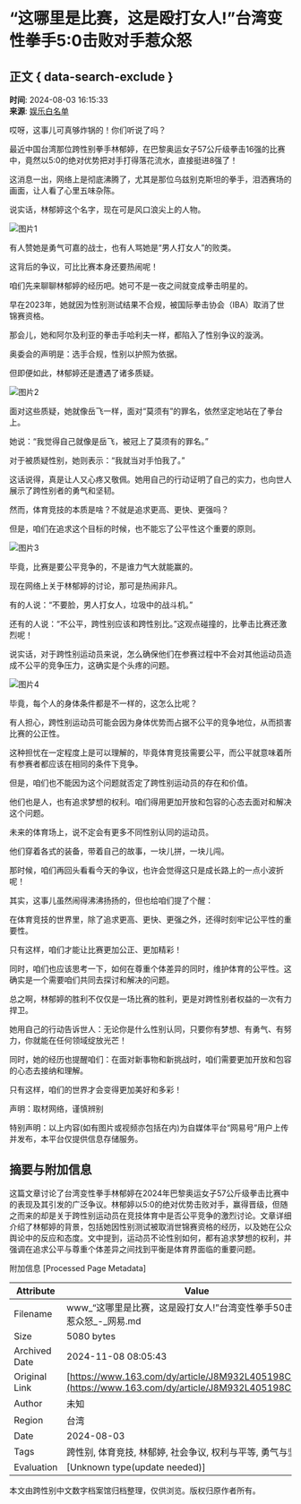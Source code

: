 # “这哪里是比赛，这是殴打女人!”台湾变性拳手5:0击败对手惹众怒

## 正文 { data-search-exclude }


**时间**: 2024-08-03 16:15:33  
**来源**: [娱乐白名单](https://www.163.com/dy/media/T1452495060001.html)  

哎呀，这事儿可真够炸锅的！你们听说了吗？

最近中国台湾那位跨性别拳手林郁婷，在巴黎奥运女子57公斤级拳击16强的比赛中，竟然以5:0的绝对优势把对手打得落花流水，直接挺进8强了！

这消息一出，网络上是彻底沸腾了，尤其是那位乌兹别克斯坦的拳手，泪洒赛场的画面，让人看了心里五味杂陈。

说实话，林郁婷这个名字，现在可是风口浪尖上的人物。

![图片1](https://nimg.ws.126.net/?url=http%3A%2F%2Fdingyue.ws.126.net%2F2024%2F0803%2F56acf2bdj00shmuwd00mzd000l100p7p.jpg&thumbnail=660x2147483647&quality=80&type=jpg)

有人赞她是勇气可嘉的战士，也有人骂她是“男人打女人”的败类。

这背后的争议，可比比赛本身还要热闹呢！

咱们先来聊聊林郁婷的经历吧。她可不是一夜之间就变成拳击明星的。

早在2023年，她就因为性别测试结果不合规，被国际拳击协会（IBA）取消了世锦赛资格。

那会儿，她和阿尔及利亚的拳击手哈利夫一样，都陷入了性别争议的漩涡。

奥委会的声明是：选手合规，性别以护照为依据。

但即便如此，林郁婷还是遭遇了诸多质疑。

![图片2](https://nimg.ws.126.net/?url=http%3A%2F%2Fdingyue.ws.126.net%2F2024%2F0803%2F55d238cbj00shmuwp00g2d000hw00pnp.jpg&thumbnail=660x2147483647&quality=80&type=jpg)

面对这些质疑，她就像岳飞一样，面对“莫须有”的罪名，依然坚定地站在了拳台上。

她说：“我觉得自己就像是岳飞，被冠上了莫须有的罪名。”

对于被质疑性别，她则表示：“我就当对手怕我了。”

这话说得，真是让人又心疼又敬佩。她用自己的行动证明了自己的实力，也向世人展示了跨性别者的勇气和坚韧。

然而，体育竞技的本质是啥？不就是追求更高、更快、更强吗？

但是，咱们在追求这个目标的时候，也不能忘了公平性这个重要的原则。

![图片3](https://nimg.ws.126.net/?url=http%3A%2F%2Fdingyue.ws.126.net%2F2024%2F0803%2Fa989a6dfj00shmux000j4d000l000olp.jpg&thumbnail=660x2147483647&quality=80&type=jpg)

毕竟，比赛是要公平竞争的，不是谁力气大就能赢的。

现在网络上关于林郁婷的讨论，那可是热闹非凡。

有的人说：“不要脸，男人打女人，垃圾中的战斗机。”

还有的人说：“不公平，跨性别应该和跨性别比。”这观点碰撞的，比拳击比赛还激烈呢！

说实话，对于跨性别运动员来说，怎么确保他们在参赛过程中不会对其他运动员造成不公平的竞争压力，这确实是个头疼的问题。

![图片4](https://nimg.ws.126.net/?url=http%3A%2F%2Fdingyue.ws.126.net%2F2024%2F0803%2F8694c5c8j00shmuxk00jtd000ql00g5p.jpg&thumbnail=660x2147483647&quality=80&type=jpg)

毕竟，每个人的身体条件都是不一样的，这怎么比呢？

有人担心，跨性别运动员可能会因为身体优势而占据不公平的竞争地位，从而损害比赛的公正性。

这种担忧在一定程度上是可以理解的，毕竟体育竞技需要公平，而公平就意味着所有参赛者都应该在相同的条件下竞争。

但是，咱们也不能因为这个问题就否定了跨性别运动员的存在和价值。

他们也是人，也有追求梦想的权利。咱们得用更加开放和包容的心态去面对和解决这个问题。

未来的体育场上，说不定会有更多不同性别认同的运动员。

他们穿着各式的装备，带着自己的故事，一块儿拼，一块儿闯。

那时候，咱们再回头看看今天的争议，也许会觉得这只是成长路上的一点小波折呢！

其实，这事儿虽然闹得沸沸扬扬的，但也给咱们提了个醒：

在体育竞技的世界里，除了追求更高、更快、更强之外，还得时刻牢记公平性的重要性。

只有这样，咱们才能让比赛更加公正、更加精彩！

同时，咱们也应该思考一下，如何在尊重个体差异的同时，维护体育的公平性。这确实是一个需要咱们共同去探讨和解决的问题。

总之啊，林郁婷的胜利不仅仅是一场比赛的胜利，更是对跨性别者权益的一次有力捍卫。

她用自己的行动告诉世人：无论你是什么性别认同，只要你有梦想、有勇气、有努力，你就能在任何领域绽放光芒！

同时，她的经历也提醒咱们：在面对新事物和新挑战时，咱们需要更加开放和包容的心态去接纳和理解。

只有这样，咱们的世界才会变得更加美好和多彩！

声明：取材网络，谨慎辨别  

特别声明：以上内容(如有图片或视频亦包括在内)为自媒体平台“网易号”用户上传并发布，本平台仅提供信息存储服务。

## 摘要与附加信息

<!-- tcd_abstract -->
这篇文章讨论了台湾变性拳手林郁婷在2024年巴黎奥运女子57公斤级拳击比赛中的表现及其引发的广泛争议。林郁婷以5:0的绝对优势击败对手，赢得晋级，但随之而来的却是关于跨性别运动员在竞技体育中是否公平竞争的激烈讨论。文章详细介绍了林郁婷的背景，包括她因性别测试被取消世锦赛资格的经历，以及她在公众舆论中的反应和态度。文中提到，运动员不论性别如何，都有追求梦想的权利，并强调在追求公平与尊重个体差异之间找到平衡是体育界面临的重要问题。
<!-- tcd_abstract_end -->

附加信息 [Processed Page Metadata]

| Attribute       | Value                                  |
|-----------------|----------------------------------------|
| Filename        | www_“这哪里是比赛，这是殴打女人!”台湾变性拳手50击败对手惹众怒_-_网易.md                             |
| Size            | 5080 bytes                           |
| Archived Date   | 2024-11-08 08:05:43                             |
| Original Link   | [https://www.163.com/dy/article/J8M932L405198CHE.html](https://www.163.com/dy/article/J8M932L405198CHE.html)                       |
| Author          | 未知                               |
| Region          | 台湾                               |
| Date            | 2024-08-03                                 |
| Tags            | 跨性别, 体育竞技, 林郁婷, 社会争议, 权利与平等, 勇气与坚韧                                 |
| Evaluation            | [Unknown type(update needed)]                                 |
<!-- tcd_table_end -->

本文由跨性别中文数字档案馆归档整理，仅供浏览。版权归原作者所有。
